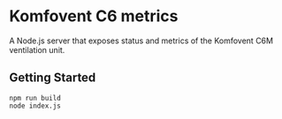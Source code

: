 # Komfovent C6 metrics

A Node.js server that exposes status and metrics of the Komfovent C6M ventilation unit.

## Getting Started

```
npm run build
node index.js
```
